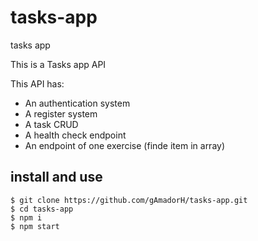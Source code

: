 # tasks-app
tasks app

This is a Tasks app API

This API has:
- An authentication system
- A register system
- A task CRUD
- A health check endpoint
- An endpoint of one exercise (finde item in array)

## install and use

```
$ git clone https://github.com/gAmadorH/tasks-app.git
$ cd tasks-app
$ npm i
$ npm start
```